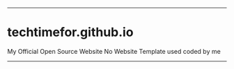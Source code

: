___________________________________________________________________________
# techtimefor.github.io
My Official Open Source Website No Website Template used coded by me
___________________________________________________________________________


